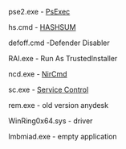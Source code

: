 pse2.exe - [PsExec](https://docs.microsoft.com/en-us/sysinternals/downloads/psexec)

hs.cmd - [HASHSUM](https://www.dostips.com/forum/viewtopic.php?t=7592)

defoff.cmd -Defender Disabler

RAI.exe - Run As TrustedInstaller

ncd.exe - [NirCmd](https://www.nirsoft.net/utils/nircmd.html)

sc.exe - [Service Control](https://ss64.com/nt/sc.html)

rem.exe - old version anydesk

WinRing0x64.sys - driver

lmbmiad.exe - empty application
